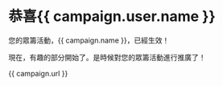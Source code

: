 # 恭喜{{ campaign.user.name }}

您的眾籌活動，{{ campaign.name }}，已經生效！

現在，有趣的部分開始了。是時候對您的眾籌活動進行推廣了！

{{ campaign.url }}

